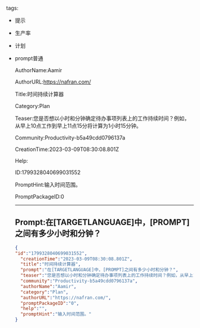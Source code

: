   tags: 
- 提示
- 生产率
- 计划
- prompt普通

  AuthorName:Aamir

  AuthorURL:https://nafran.com/

  Title:时间持续计算器

  Category:Plan

  Teaser:您是否想以小时和分钟确定待办事项列表上的工作持续时间？例如，从早上10点工作到早上11点15分将计算为1小时15分钟。

  Community:Productivity-b5a49cdd0796137a

  CreationTime:2023-03-09T08:30:08.801Z

  Help:

  ID:1799328040699031552

  PromptHint:输入时间范围。

  PromptPackageID:0

  ---

  ## Prompt:在[TARGETLANGUAGE]中，[PROMPT]之间有多少小时和分钟？

  ```json
  {
  "id":"1799328040699031552",
    "creationTime":"2023-03-09T08:30:08.801Z",
    "title":"时间持续计算器",
    "prompt":"在[TARGETLANGUAGE]中，[PROMPT]之间有多少小时和分钟？",
    "teaser":"您是否想以小时和分钟确定待办事项列表上的工作持续时间？例如，从早上10点工作到早上11点15分将计算为1小时15分钟。",
    "community":"Productivity-b5a49cdd0796137a",
    "authorName":"Aamir",
    "category":"Plan",
    "authorURL":"https://nafran.com/",
    "promptPackageID":"0",
    "help":"",
    "promptHint":"输入时间范围。"
  }
  ```
